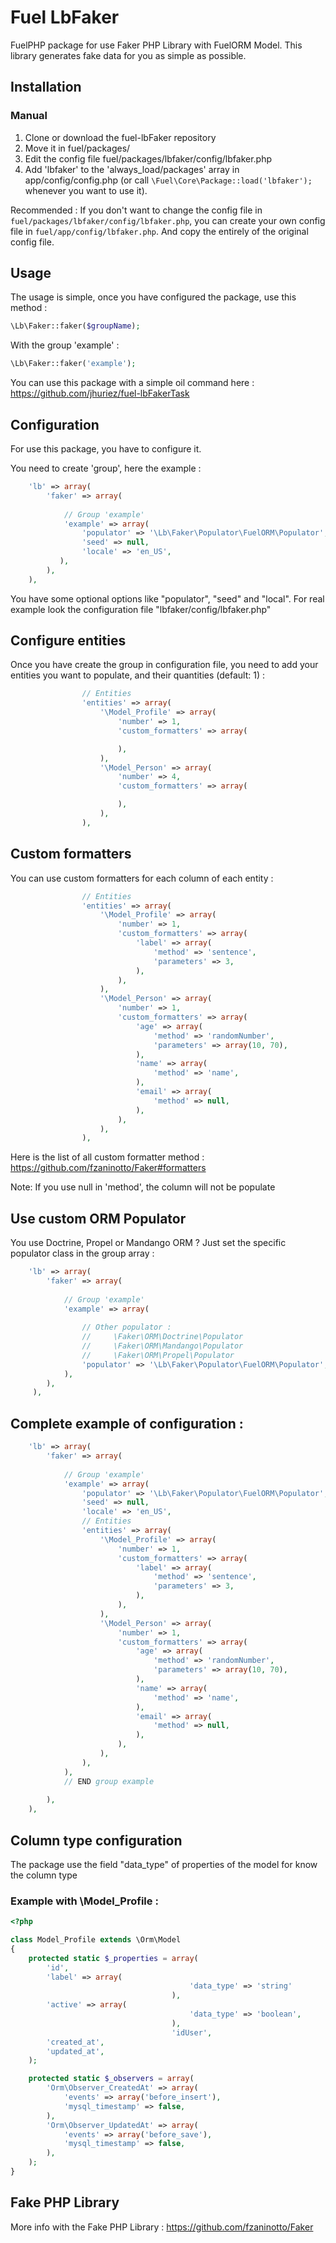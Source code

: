<h1>Fuel LbFaker</h1>

FuelPHP package for use Faker PHP Library with FuelORM Model. This library generates fake data for you as simple as possible.

<h2>Installation</h2>

### Manual

1. Clone or download the fuel-lbFaker repository
2. Move it in fuel/packages/
3. Edit the config file fuel/packages/lbfaker/config/lbfaker.php
4. Add 'lbfaker' to the 'always_load/packages' array in app/config/config.php (or call `\Fuel\Core\Package::load('lbfaker');` whenever you want to use it).

Recommended :
If you don't want to change the config file in `fuel/packages/lbfaker/config/lbfaker.php`, you can create your own config file in `fuel/app/config/lbfaker.php`.
And copy the entirely of the original config file.


<h2>Usage</h2>

The usage is simple, once you have configured the package, use this method :
```php
\Lb\Faker::faker($groupName);
```

With the group 'example' : 
```php
\Lb\Faker::faker('example');
```

You can use this package with a simple oil command here : https://github.com/jhuriez/fuel-lbFakerTask

<h2>Configuration</h2>

For use this package, you have to configure it.

You need to create 'group', here the example :

```php
    'lb' => array(
        'faker' => array(
            
            // Group 'example'
            'example' => array(
                'populator' => '\Lb\Faker\Populator\FuelORM\Populator',
                'seed' => null,
                'locale' => 'en_US',
           ),
        ),
    ),
```

You have some optional options like "populator", "seed" and "local".
For real example look the configuration file "lbfaker/config/lbfaker.php"


<h2>Configure entities</h2>

Once you have create the group in configuration file, you need to add your entities you want to populate, and their quantities (default: 1) :
```php
                // Entities
                'entities' => array(
                    '\Model_Profile' => array(
                        'number' => 1,
                        'custom_formatters' => array(

                        ),
                    ),
                    '\Model_Person' => array(
                        'number' => 4,
                        'custom_formatters' => array(

                        ),
                    ),
                ),
```

<h2>Custom formatters</h2>

You can use custom formatters for each column of each entity :

```php
                // Entities
                'entities' => array(
                    '\Model_Profile' => array(
                        'number' => 1,
                        'custom_formatters' => array(
                            'label' => array(
                                'method' => 'sentence',
                                'parameters' => 3,
                            ),
                        ),
                    ),
                    '\Model_Person' => array(
                        'number' => 1,
                        'custom_formatters' => array(
                            'age' => array(
                                'method' => 'randomNumber',
                                'parameters' => array(10, 70),
                            ),
                            'name' => array(
                                'method' => 'name',
                            ),
                            'email' => array(
                                'method' => null,
                            ),
                        ),
                    ),
                ),
```

Here is the list of all custom formatter method : https://github.com/fzaninotto/Faker#formatters

Note: If you use null in 'method', the column will not be populate

<h2>Use custom ORM Populator</h2>

You use Doctrine, Propel or Mandango ORM ? Just set the specific populator class in the group array :

```php
    'lb' => array(
        'faker' => array(
            
            // Group 'example'
            'example' => array(
                
                // Other populator :
                //     \Faker\ORM\Doctrine\Populator
                //     \Faker\ORM\Mandango\Populator
                //     \Faker\ORM\Propel\Populator
                'populator' => '\Lb\Faker\Populator\FuelORM\Populator',
            ),
        ),
     ),
```

<h2>Complete example of configuration :</h2>

```php
    'lb' => array(
        'faker' => array(
            
            // Group 'example'
            'example' => array(
                'populator' => '\Lb\Faker\Populator\FuelORM\Populator',
                'seed' => null,
                'locale' => 'en_US',
                // Entities
                'entities' => array(
                    '\Model_Profile' => array(
                        'number' => 1,
                        'custom_formatters' => array(
                            'label' => array(
                                'method' => 'sentence',
                                'parameters' => 3,
                            ),
                        ),
                    ),
                    '\Model_Person' => array(
                        'number' => 1,
                        'custom_formatters' => array(
                            'age' => array(
                                'method' => 'randomNumber',
                                'parameters' => array(10, 70),
                            ),
                            'name' => array(
                                'method' => 'name',
                            ),
                            'email' => array(
                                'method' => null,
                            ),
                        ),
                    ),
                ),
            ),
            // END group example
            
        ),
    ),
```

<h2>Column type configuration</h2>

The package use the field "data_type" of properties of the model for know the column type

### Example with \Model_Profile :

```php
<?php

class Model_Profile extends \Orm\Model
{
	protected static $_properties = array(
		'id',
		'label' => array(
                                        'data_type' => 'string'
                                    ),
		'active' => array(
                                        'data_type' => 'boolean',
                                    ),
                                    'idUser',
		'created_at',
		'updated_at',
	);

	protected static $_observers = array(
		'Orm\Observer_CreatedAt' => array(
			'events' => array('before_insert'),
			'mysql_timestamp' => false,
		),
		'Orm\Observer_UpdatedAt' => array(
			'events' => array('before_save'),
			'mysql_timestamp' => false,
		),
	);
}
```

<h2>Fake PHP Library</h2>

More info with the Fake PHP Library : https://github.com/fzaninotto/Faker